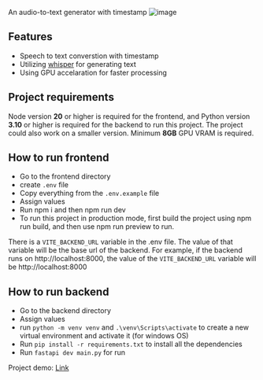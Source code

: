 An audio-to-text generator with timestamp
![image](https://github.com/user-attachments/assets/155ff819-e206-410e-b9ab-51d7cf27e461)

## Features
- Speech to text converstion with timestamp
- Utilizing [whisper](https://github.com/openai/whisper) for generating text
- Using GPU accelaration for faster processing

## Project requirements
Node version **20** or higher is required for the frontend, and Python version **3.10** or higher is required for the backend to run this project. The project could also work on a smaller version. Minimum **8GB** GPU VRAM is required. 

## How to run frontend
- Go to the frontend directory
- create `.env` file
- Copy everything from the `.env.example` file
- Assign values
- Run npm i and then npm run dev
- To run this project in production mode, first build the project using npm run build, and then use npm run preview to run.

There is a `VITE_BACKEND_URL` variable in the .env file. The value of that variable will be the base url of the backend. For example, if the backend runs on http://localhost:8000, the value of the `VITE_BACKEND_URL` variable will be http://localhost:8000

## How to run backend
- Go to the backend directory
- Assign values
- run `python -m venv venv` and `.\venv\Scripts\activate` to create a new virtual environment and activate it (for windows OS)
- Run `pip install -r requirements.txt` to install all the dependencies
- Run `fastapi dev main.py` for run

Project demo: [Link]()
